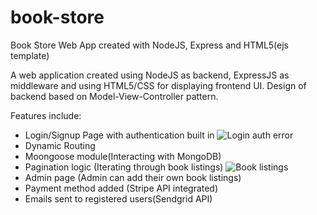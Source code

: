# book-store
Book Store Web App created with NodeJS, Express and HTML5(ejs template)

A web application created using NodeJS as backend, ExpressJS as middleware and using HTML5/CSS for displaying frontend UI.
Design of backend based on Model-View-Controller pattern.

Features include:
- Login/Signup Page with authentication built in
![Login auth error](https://ibb.co/DwZJH0x)
- Dynamic Routing
- Moongoose module(Interacting with MongoDB)
- Pagination logic (Iterating through book listings)
![Book listings](https://ibb.co/48jk3KF)
- Admin page (Admin can add their own book listings)
- Payment method added (Stripe API integrated)
- Emails sent to registered users(Sendgrid API)

